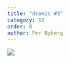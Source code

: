 ```yaml
---
title: "dcomic #3"
category: 10
order: 6
author: Per Nyberg
---
```


<img src="https://dbuggen.s3.amazonaws.com/dComic-3.png" class="no-crop">
